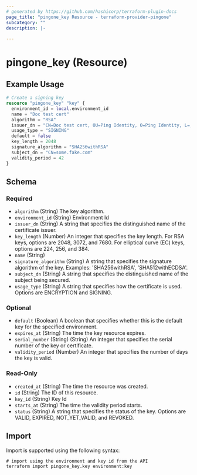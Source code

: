 ```yaml
---
# generated by https://github.com/hashicorp/terraform-plugin-docs
page_title: "pingone_key Resource - terraform-provider-pingone"
subcategory: ""
description: |-
  
---
```


# pingone_key (Resource)



## Example Usage

```terraform
# Create a signing key
resource "pingone_key" "key" {
  environment_id = local.environment_id
  name = "Doc test cert"
  algorithm = "RSA"
  issuer_dn = "CN=Doc test cert, OU=Ping Identity, O=Ping Identity, L=, ST=, C=US"
  usage_type = "SIGNING"
  default = false
  key_length = 2048
  signature_algorithm = "SHA256withRSA"
  subject_dn = "CN=some.fake.com"
  validity_period = 42
}
```

<!-- schema generated by tfplugindocs -->
## Schema

### Required

- `algorithm` (String) The key algorithm.
- `environment_id` (String) Environment Id
- `issuer_dn` (String) A string that specifies the distinguished name of the certificate issuer.
- `key_length` (Number) An integer that specifies the key length. For RSA keys, options are 2048, 3072, and 7680. For elliptical curve (EC) keys, options are 224, 256, and 384.
- `name` (String)
- `signature_algorithm` (String) A string that specifies the signature algorithm of the key. Examples: 'SHA256withRSA', 'SHA512withECDSA'.
- `subject_dn` (String) A string that specifies the distinguished name of the subject being secured.
- `usage_type` (String) A string that specifies how the certificate is used. Options are ENCRYPTION and SIGNING.

### Optional

- `default` (Boolean) A boolean that specifies whether this is the default key for the specified environment.
- `expires_at` (String) The time the key resource expires.
- `serial_number` (String) (String) An integer that specifies the serial number of the key or certificate.
- `validity_period` (Number) An integer that specifies the number of days the key is valid.

### Read-Only

- `created_at` (String) The time the resource was created.
- `id` (String) The ID of this resource.
- `key_id` (String) Key Id
- `starts_at` (String) The time the validity period starts.
- `status` (String) A string that specifies the status of the key. Options are VALID, EXPIRED, NOT_YET_VALID, and REVOKED.

## Import

Import is supported using the following syntax:

```shell
# import using the environment and key id from the API
terraform import pingone_key.key environment:key
```
